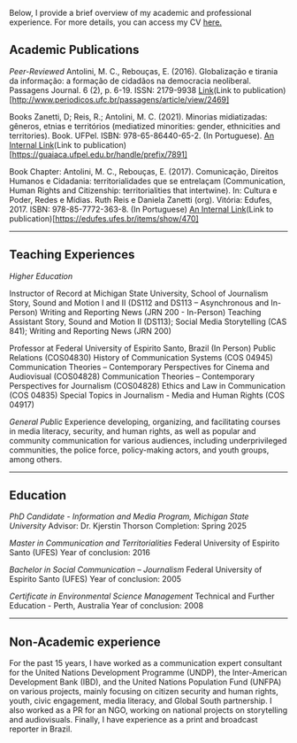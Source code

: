 Below, I provide a brief overview of my academic and professional experience.
For more details, you can access my CV [here.](https://docs.google.com/document/d/1_aeZ6ceZsSD2EZkU5XAiy3KMACMBwctL/edit?usp=sharing&ouid=112194496832054659509&rtpof=true&sd=true)

## Academic Publications

*Peer-Reviewed*
Antolini, M. C., Rebouças, E. (2016). Globalização e tirania da informação: a formação de cidadãos na democracia neoliberal. Passagens Journal. 6 (2), p. 6-19. ISSN: 2179-9938 [Link](/guides/content/editing-an-existing-page)(Link to publication)[http://www.periodicos.ufc.br/passagens/article/view/2469]

Books
Zanetti, D; Reis, R.; Antolini, M. C. (2021). Minorias midiatizadas: gêneros, etnias e territórios (mediatized minorities: gender, ethnicities and territories). Book. UFPel. ISBN: 978-65-86440-65-2. (In Portuguese). [An Internal Link](/guides/content/editing-an-existing-page)(Link to publication)[https://guaiaca.ufpel.edu.br/handle/prefix/7891]

Book Chapter: Antolini, M. C., Rebouças, E. (2017). Comunicação, Direitos Humanos e Cidadania: territorialidades que se entrelaçam (Communication, Human Rights and Citizenship: territorialities that intertwine). In: Cultura e Poder, Redes e Mídias. Ruth Reis e Daniela Zanetti (org). Vitória: Edufes, 2017. ISBN: 978-85-7772-363-8. (In Portuguese) [An Internal Link](/guides/content/editing-an-existing-page)(Link to publication)[https://edufes.ufes.br/items/show/470]

---

## Teaching Experiences

*Higher Education*

Instructor of Record at Michigan State University, School of Journalism
Story, Sound and Motion I and II (DS112 and DS113 – Asynchronous and In-Person)
Writing and Reporting News (JRN 200 - In-Person)
Teaching Assistant
Story, Sound and Motion II (DS113); Social Media Storytelling (CAS 841); Writing and Reporting News (JRN 200)

Professor at Federal University of Espirito Santo, Brazil (In Person)
Public Relations (COS04830)
History of Communication Systems (COS 04945)
Communication Theories – Contemporary Perspectives for Cinema and Audiovisual (COS04828)
Communication Theories – Contemporary Perspectives for Journalism (COS04828)
Ethics and Law in Communication (COS 04835)
Special Topics in Journalism - Media and Human Rights (COS 04917)

*General Public*
Experience developing, organizing, and facilitating courses in media literacy, security, and human rights, as well as popular and community communication for various audiences, including underprivileged communities, the police force, policy-making actors, and youth groups, among others.

---

## Education

*PhD Candidate - Information and Media Program, Michigan State University*
Advisor: Dr. Kjerstin Thorson
Completion: Spring 2025

*Master in Communication and Territorialities*
Federal University of Espirito Santo (UFES)
Year of conclusion: 2016

*Bachelor in Social Communication – Journalism*
Federal University of Espirito Santo (UFES)
Year of conclusion: 2005

*Certificate in Environmental Science Management*
Technical and Further Education - Perth, Australia
Year of conclusion: 2008

---

## Non-Academic experience
For the past 15 years, I have worked as a communication expert consultant for the United Nations Development Programme (UNDP), the Inter-American Development Bank (IBD), and the United Nations Population Fund (UNFPA) on various projects, mainly focusing on citizen security and human rights, youth, civic engagement, media literacy, and Global South partnership. 
I also worked as a PR for an NGO, working on national projects on storytelling and audiovisuals. Finally, I have experience as a print and broadcast reporter in Brazil.


